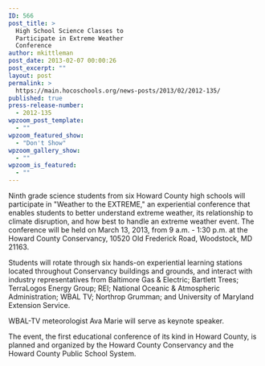 ```yaml
---
ID: 566
post_title: >
  High School Science Classes to
  Participate in Extreme Weather
  Conference
author: mkittleman
post_date: 2013-02-07 00:00:26
post_excerpt: ""
layout: post
permalink: >
  https://main.hocoschools.org/news-posts/2013/02/2012-135/
published: true
press-release-number:
  - 2012-135
wpzoom_post_template:
  - ""
wpzoom_featured_show:
  - "Don't Show"
wpzoom_gallery_show:
  - ""
wpzoom_is_featured:
  - ""
---
```

Ninth grade science students from six Howard County high schools will participate in "Weather to the EXTREME," an experiential conference that enables students to better understand extreme weather, its relationship to climate disruption, and how best to handle an extreme weather event. The conference will be held on March 13, 2013, from 9 a.m. - 1:30 p.m. at the Howard County Conservancy, 10520 Old Frederick Road, Woodstock, MD 21163.

Students will rotate through six hands-on experiential learning stations located throughout Conservancy buildings and grounds, and interact with industry representatives from Baltimore Gas &amp; Electric; Bartlett Trees; TerraLogos Energy Group; REI; National Oceanic &amp; Atmospheric Administration; WBAL TV; Northrop Grumman; and University of Maryland Extension Service.

WBAL-TV meteorologist Ava Marie will serve as keynote speaker.

The event, the first educational conference of its kind in Howard County, is planned and organized by the Howard County Conservancy and the Howard County Public School System.